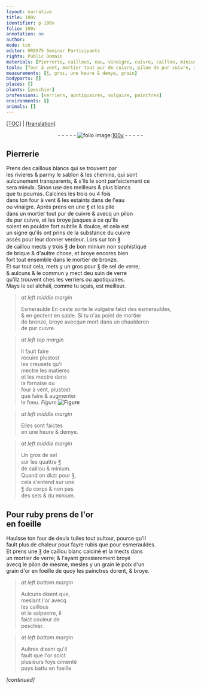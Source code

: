 ```yaml
---
layout: narrative
title: 100v
identifier: p-100v
folio: 100v
annotation: no
author:
mode: tcn
editor: GR8975 Seminar Participants
rights: Public Domain
materials: [Pierrerie, caillous, eau, vinaigre, cuivre, caillou, minium, brique, bronze, sel de verre, suin de verre, sel alchali, Esmeraulde, esmerauldes, sel, sels, ruby, or, rubis, verre, salpestre]
tools: [four à vent, mortier tout pur de cuivre, pilon de pur cuivre, mortier de bronze, chaulderon de pur cuivre, creusets, fornaise, four, tuiles, mortier de verre, pilon]
measurements: [℥, gros, une heure & demye, grain]
bodyparts: []
places: []
plants: [peschier]
professions: [verriers, apotiquaires, vulgaire, painctres]
environments: []
animals: []
---
```


<p><a href="{{ site.baseurl }}/normalized/">[TOC]</a> | <a href="{{ site.baseurl }}/texts/p-100v_tl/" target="_blank">[translation]</a></p><div class="folio" align="center">- - - - - <a href="http://gallica.bnf.fr/ark:/12148/btv1b10500001g/f206.image" target="_blank"><img src="https://cu-mkp.github.io/2017-workshop-edition/assets/photo-icon.png" alt="folio image: " style="display:inline-block; margin-bottom:-3px;"/>100v</a> - - - - - </div>  
  

## <span class="m">Pierrerie</span>

 
Prens des <span class="m">caillous</span> blancs qui se trouvent par<br/> les rivieres & parmy le sablon & les chemins, qui sont<br/> aulcunem<span class="exp">ent</span> transparents, & s'ils le sont parfaictem<span class="exp">ent</span> ce<br/> sera mieulx. Sinon use des meilleurs & plus blancs<br/> que tu pourras. Calcines les trois ou 4 fois<br/> dans ton <span class="tl">four à vent</span> & les estaints dans de l'<span class="m">eau</span><br/> ou <span class="m">vinaigre</span>. Aprés prens en une <span class="ms">℥</span> et les pile<br/> dans un <span class="tl">mortier tout pur de <span class="m">cuivre</span></span> & avecq un <span class="tl">pilon<br/> de pur <span class="m">cuivre</span></span>, et les broye jusques à ce qu'ils<br/> soient en pouldre fort subtile & doulce, et cela est<br/> un signe qu'ils ont prins de la substance du <span class="m">cuivre</span><br/> assés pour leur donner verdeur. Lors sur ton <span class="ms">℥</span><br/> de <span class="m">caillou</span> mects y trois <span class="ms">℥</span> de bon <span class="m">minium</span> non sophistiqué<br/> de <span class="m">brique</span> & d'aultre chose, et broye encores bien<br/> fort tout ensemble dans le <span class="tl">mortier de <span class="m">bronze</span></span>.<br/> Et sur tout cela, mets y un <span class="ms">gros</span> <span class="add"><span class="del">pour</span> <span class="del"><span class="ms">℥</span></span></span> de <span class="m">sel de verre</span>;<br/> & aulcuns & le commun y mect d<span class="del">e</span>u <span class="m">suin de verre</span><br/> qu'ilz trouvent ches les <span class="pro">verriers</span> ou <span class="pro">apotiquaires</span>.<br/> Mays le <span class="m">sel alchali</span>, co<span class="exp">mm</span>e tu sçais, est meilleur.<br/> 
> *at left middle margin*
> 
> 
> <span class="m">Esmeraulde</span>
 En ceste sorte le <span class="pro">vulgaire </span>faict des <span class="m">esmerauldes</span>,<br/> & en gectent en sable. Si tu n'as point de <span class="tl">mortier<br/> de <span class="m">bronze</span></span>, broye <span class="del">avecqun mort</span> dans un <span class="tl">chaulderon<br/> de pur <span class="m">cuivre</span></span>.
 
> *at left top margin*
> 
> 
>   Il fault faire<br/> recuire plustost<br/> les <span class="tl">creusets</span> qu'i<br/> mectre les matieres<br/> et les mectre dans<br/> la <span class="tl">fornaise</span> ou<br/> <span class="tl">four à vent</span>, plustost<br/> que faire & augmenter<br/> le foeu. 
> *Figure*
> <a href="https://drive.google.com/open?id=0B9-oNrvWdlO5QUx4eF9qWU1jS28" target="_blank"><img src="https://cu-mkp.github.io/GR8975-edition/assets/photo-icon.png" alt="Figure" style="display:inline-block; margin-bottom:-3px;"/></a>
 
 
> *at left middle margin*
> 
> 
>   Elles sont faictes<br/> en <span class="ms">une heure & demye</span>. 
 
> *at left middle margin*
> 
> 
>   Un <span class="ms">gros</span> de <span class="m">sel</span><br/> sur les quattre <span class="ms">℥</span><br/> de <span class="m">caillou</span> & <span class="m">minium</span>.<br/> Quand on dict: pour <span class="ms">℥</span>,<br/> cela s'entend sur une<br/> <span class="ms">℥</span> du corps & non pas<br/> des <span class="m">sels</span> & du <span class="m">minium</span>. 
 
 
  

## Pour <span class="m">ruby</span> prens de l'<span class="m">or</span><br/>en foeille

 
Haulsse ton <span class="tl">four</span> de deulx <span class="tl">tuiles</span> tout aultour, pource qu'il<br/> fault plus de chaleur pour fayre <span class="m">rubis</span> que pour <span class="m">esmerauldes</span>.<br/> Et prens une <span class="ms">℥</span> de <span class="m">caillou</span> blanc calciné et la mects dans<br/> un <span class="tl">mortier de <span class="m">verre</span></span>; & l'ayant grossierement broyé<br/> avecq le <span class="tl">pilon</span> de mesme, mesles y <span class="del">un <span class="ms">grain</span></span> le poix d'un<br/> <span class="ms">grain</span> d'<span class="m">or</span> en foeille de quoy les <span class="pro">painctres</span> dorent, & broye.
 
> *at left bottom margin*
> 
> 
>   Aulcuns disent que,<br/> meslant l'<span class="m">or</span> avecq<br/> les <span class="m">caillous</span><br/> et le <span class="m">salpestre</span>, il<br/> faict couleur de<br/> <span class="pa">peschier</span>.
 
> *at left bottom margin*
> 
> 
>   Aultres disent qu'il<br/> fault que l'<span class="m">or</span> soict<br/> plusieurs foys cimenté<br/> puys battu en foeille
 
*[continued]*
 
